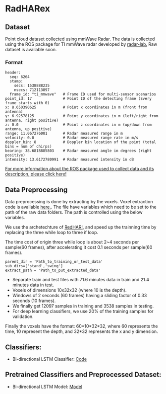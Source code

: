 # RadHARex



## Dataset
Point cloud dataset collected using mmWave Radar. The data is collected using the ROS package for TI mmWave radar developed by [radar-lab.](https://github.com/radar-lab/mmfall) Raw dataset is available soon.

### Format
```
header: 
  seq: 6264
  stamp: 
    secs: 1538888235
    nsecs: 712113897
  frame_id: "ti_mmwave"   # Frame ID used for multi-sensor scenarios
point_id: 17              # Point ID of the detecting frame (Every frame starts with 0)
x: 8.650390625            # Point x coordinates in m (front from antenna)
y: 6.92578125             # Point y coordinates in m (left/right from antenna, right positive)
z: 0.0                    # Point z coordinates in m (up/down from antenna, up positive)
range: 11.067276001       # Radar measured range in m
velocity: 0.0             # Radar measured range rate in m/s
doppler_bin: 8            # Doppler bin location of the point (total bins = num of chirps)
bearing: 38.6818885803    # Radar measured angle in degrees (right positive)
intensity: 13.6172780991  # Radar measured intensity in dB
```
[For more information about the ROS package used to collect data and its description, please click here!](https://github.com/radar-lab/mmfall)


## Data Preprocessing
Data preprocessing is done by extracting by the voxels. Voxel extraction code is available [here.](https://github.com/YiShan8787/mm-behavior/tree/master/DataPreprocessing). The file have variables which need to be set to the path of the raw data folders. The path is controlled using the below variables.

We use the archetechture of [RedHAR!](https://github.com/nesl/RadHAR), and speed up the trainning time by replacing the three while loop to three if loop.

The time cost of origin three while loop is about 2~4 seconds per sample(60 frames), after accelerating it cost 0.1 seconds per sample(60 frames).

```
parent_dir = 'Path_to_training_or_test_data'
sub_dirs=['stand','swing']
extract_path = 'Path_to_put_extracted_data'
```

- Separate train and test files with 71.6 minutes data in train and 21.4 minutes data in test.
- Voxels of dimensions 10x32x32 (where 10 is the depth).
- Windows of 2 seconds (60 frames) having a sliding factor of 0.33 seconds (10 frames). 
- We finally get 12097 samples in training and 3538 samples in testing.
- For deep learning classifiers, we use 20% of the training samples for validation.

Finally the voxels have the format: 60\*10\*32\*32, where 60 represents the time, 10 represent the depth, and 32\*32 represents the x and y dimension. 

## Classifiers:
- Bi-directional LSTM Classifier: [Code](https://github.com/YiShan8787/mm-behavior/blob/master/Classifiers/LSTM2.py)

## Pretrained Classifiers and Preprocessed Dataset:
- Bi-directional LSTM Model: [Model](https://github.com/YiShan8787/mm-behavior/tree/master/Data/model)



